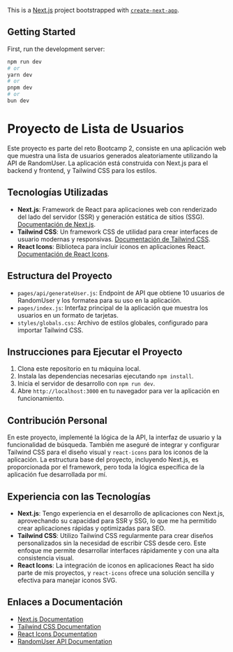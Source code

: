 This is a [Next.js](https://nextjs.org/) project bootstrapped with [`create-next-app`](https://github.com/vercel/next.js/tree/canary/packages/create-next-app).

## Getting Started

First, run the development server:

```bash
npm run dev
# or
yarn dev
# or
pnpm dev
# or
bun dev
```


# Proyecto de Lista de Usuarios

Este proyecto es parte del reto Bootcamp 2, consiste en una aplicación web que muestra una lista de usuarios generados aleatoriamente utilizando la API de RandomUser. La aplicación está construida con Next.js para el backend y frontend, y Tailwind CSS para los estilos.

## Tecnologías Utilizadas

- **Next.js**: Framework de React para aplicaciones web con renderizado del lado del servidor (SSR) y generación estática de sitios (SSG). [Documentación de Next.js](https://nextjs.org/docs).
- **Tailwind CSS**: Un framework CSS de utilidad para crear interfaces de usuario modernas y responsivas. [Documentación de Tailwind CSS](https://tailwindcss.com/docs).
- **React Icons**: Biblioteca para incluir iconos en aplicaciones React. [Documentación de React Icons](https://react-icons.github.io/react-icons/).

## Estructura del Proyecto

- `pages/api/generateUser.js`: Endpoint de API que obtiene 10 usuarios de RandomUser y los formatea para su uso en la aplicación.
- `pages/index.js`: Interfaz principal de la aplicación que muestra los usuarios en un formato de tarjetas.
- `styles/globals.css`: Archivo de estilos globales, configurado para importar Tailwind CSS.

## Instrucciones para Ejecutar el Proyecto

1. Clona este repositorio en tu máquina local.
2. Instala las dependencias necesarias ejecutando `npm install`.
3. Inicia el servidor de desarrollo con `npm run dev`.
4. Abre `http://localhost:3000` en tu navegador para ver la aplicación en funcionamiento.

## Contribución Personal

En este proyecto, implementé la lógica de la API, la interfaz de usuario y la funcionalidad de búsqueda. También me aseguré de integrar y configurar Tailwind CSS para el diseño visual y `react-icons` para los iconos de la aplicación. La estructura base del proyecto, incluyendo Next.js, es proporcionada por el framework, pero toda la lógica específica de la aplicación fue desarrollada por mí.

## Experiencia con las Tecnologías

- **Next.js**: Tengo experiencia en el desarrollo de aplicaciones con Next.js, aprovechando su capacidad para SSR y SSG, lo que me ha permitido crear aplicaciones rápidas y optimizadas para SEO.
- **Tailwind CSS**: Utilizo Tailwind CSS regularmente para crear diseños personalizados sin la necesidad de escribir CSS desde cero. Este enfoque me permite desarrollar interfaces rápidamente y con una alta consistencia visual.
- **React Icons**: La integración de iconos en aplicaciones React ha sido parte de mis proyectos, y `react-icons` ofrece una solución sencilla y efectiva para manejar iconos SVG.

## Enlaces a Documentación

- [Next.js Documentation](https://nextjs.org/docs)
- [Tailwind CSS Documentation](https://tailwindcss.com/docs)
- [React Icons Documentation](https://react-icons.github.io/react-icons/)
- [RandomUser API Documentation](https://randomuser.me/documentation)


